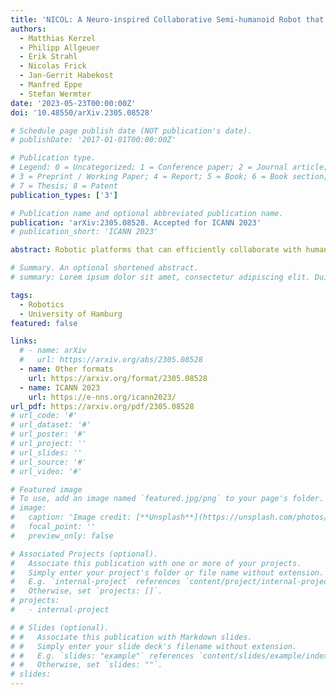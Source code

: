 ```yaml
---
title: 'NICOL: A Neuro-inspired Collaborative Semi-humanoid Robot that Bridges Social Interaction and Reliable Manipulation'
authors:
  - Matthias Kerzel
  - Philipp Allgeuer
  - Erik Strahl
  - Nicolas Frick
  - Jan-Gerrit Habekost
  - Manfred Eppe
  - Stefan Wermter
date: '2023-05-23T00:00:00Z'
doi: '10.48550/arXiv.2305.08528'

# Schedule page publish date (NOT publication's date).
# publishDate: '2017-01-01T00:00:00Z'

# Publication type.
# Legend: 0 = Uncategorized; 1 = Conference paper; 2 = Journal article;
# 3 = Preprint / Working Paper; 4 = Report; 5 = Book; 6 = Book section;
# 7 = Thesis; 8 = Patent
publication_types: ['3']

# Publication name and optional abbreviated publication name.
publication: 'arXiv:2305.08528. Accepted for ICANN 2023'
# publication_short: 'ICANN 2023'

abstract: Robotic platforms that can efficiently collaborate with humans in physical tasks constitute a major goal in robotics. However, many existing robotic platforms are either designed for social interaction or industrial object manipulation tasks. The design of collaborative robots seldom emphasizes both their social interaction and physical collaboration abilities. To bridge this gap, we present the novel semi-humanoid NICOL, the Neuro-Inspired COLlaborator. NICOL is a large, newly designed, scaled-up version of its well-evaluated predecessor, the Neuro-Inspired COmpanion (NICO). NICOL adopts NICO's head and facial expression display, and extends its manipulation abilities in terms of precision, object size and workspace size. To introduce and evaluate NICOL, we first develop and extend different neural and hybrid neuro-genetic visuomotor approaches initially developed for the NICO to the larger NICOL and its more complex kinematics. Furthermore, we present a novel neuro-genetic approach that improves the grasp-accuracy of the NICOL to over 99%, outperforming the state-of-the-art IK solvers KDL, TRACK-IK and BIO-IK. Furthermore, we introduce the social interaction capabilities of NICOL, including the auditory and visual capabilities, but also the face and emotion generation capabilities. Overall, this article presents for the first time the humanoid robot NICOL and, thereby, with the neuro-genetic approaches, contributes to the integration of social robotics and neural visuomotor learning for humanoid robots.

# Summary. An optional shortened abstract.
# summary: Lorem ipsum dolor sit amet, consectetur adipiscing elit. Duis posuere tellus ac convallis placerat. Proin tincidunt magna sed ex sollicitudin condimentum.

tags:
  - Robotics
  - University of Hamburg
featured: false

links:
  # - name: arXiv
  #   url: https://arxiv.org/abs/2305.08528
  - name: Other formats
    url: https://arxiv.org/format/2305.08528
  - name: ICANN 2023
    url: https://e-nns.org/icann2023/
url_pdf: https://arxiv.org/pdf/2305.08528
# url_code: '#'
# url_dataset: '#'
# url_poster: '#'
# url_project: ''
# url_slides: ''
# url_source: '#'
# url_video: '#'

# Featured image
# To use, add an image named `featured.jpg/png` to your page's folder.
# image:
#   caption: 'Image credit: [**Unsplash**](https://unsplash.com/photos/s9CC2SKySJM)'
#   focal_point: ''
#   preview_only: false

# Associated Projects (optional).
#   Associate this publication with one or more of your projects.
#   Simply enter your project's folder or file name without extension.
#   E.g. `internal-project` references `content/project/internal-project/index.md`.
#   Otherwise, set `projects: []`.
# projects:
#   - internal-project

# # Slides (optional).
# #   Associate this publication with Markdown slides.
# #   Simply enter your slide deck's filename without extension.
# #   E.g. `slides: "example"` references `content/slides/example/index.md`.
# #   Otherwise, set `slides: ""`.
# slides:
---
```


